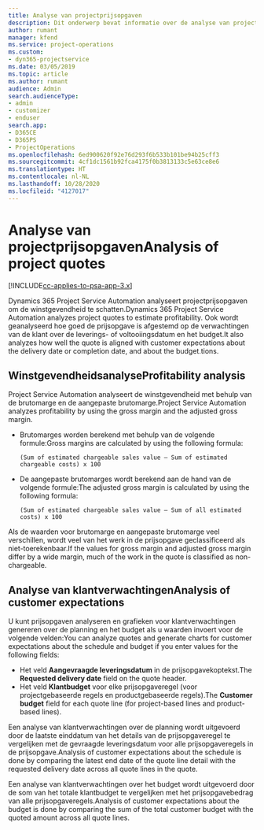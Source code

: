 ```yaml
---
title: Analyse van projectprijsopgaven
description: Dit onderwerp bevat informatie over de analyse van projectprijsopgaven.
author: rumant
manager: kfend
ms.service: project-operations
ms.custom:
- dyn365-projectservice
ms.date: 03/05/2019
ms.topic: article
ms.author: rumant
audience: Admin
search.audienceType:
- admin
- customizer
- enduser
search.app:
- D365CE
- D365PS
- ProjectOperations
ms.openlocfilehash: 6ed900620f92e76d293f6b533b101be94b25cff3
ms.sourcegitcommit: 4cf1dc1561b92fca4175f0b3813133c5e63ce8e6
ms.translationtype: HT
ms.contentlocale: nl-NL
ms.lasthandoff: 10/28/2020
ms.locfileid: "4127017"
---
```

# <a name="analysis-of-project-quotes"></a><span data-ttu-id="3b554-103">Analyse van projectprijsopgaven</span><span class="sxs-lookup"><span data-stu-id="3b554-103">Analysis of project quotes</span></span>

[!INCLUDE[cc-applies-to-psa-app-3.x](../includes/cc-applies-to-psa-app-3x.md)]

<span data-ttu-id="3b554-104">Dynamics 365 Project Service Automation analyseert projectprijsopgaven om de winstgevendheid te schatten.</span><span class="sxs-lookup"><span data-stu-id="3b554-104">Dynamics 365 Project Service Automation analyzes project quotes to estimate profitability.</span></span> <span data-ttu-id="3b554-105">Ook wordt geanalyseerd hoe goed de prijsopgave is afgestemd op de verwachtingen van de klant over de leverings- of voltooiingsdatum en het budget.</span><span class="sxs-lookup"><span data-stu-id="3b554-105">It also analyzes how well the quote is aligned with customer expectations about the delivery date or completion date, and about the budget.tions.</span></span>

## <a name="profitability-analysis"></a><span data-ttu-id="3b554-106">Winstgevendheidsanalyse</span><span class="sxs-lookup"><span data-stu-id="3b554-106">Profitability analysis</span></span>

<span data-ttu-id="3b554-107">Project Service Automation analyseert de winstgevendheid met behulp van de brutomarge en de aangepaste brutomarge.</span><span class="sxs-lookup"><span data-stu-id="3b554-107">Project Service Automation analyzes profitability by using the gross margin and the adjusted gross margin.</span></span>

- <span data-ttu-id="3b554-108">Brutomarges worden berekend met behulp van de volgende formule:</span><span class="sxs-lookup"><span data-stu-id="3b554-108">Gross margins are calculated by using the following formula:</span></span>

  `
    (Sum of estimated chargeable sales value – Sum of estimated chargeable costs) x 100
  `
- <span data-ttu-id="3b554-109">De aangepaste brutomarges wordt berekend aan de hand van de volgende formule:</span><span class="sxs-lookup"><span data-stu-id="3b554-109">The adjusted gross margin is calculated by using the following formula:</span></span>

  `
    (Sum of estimated chargeable sales value – Sum of all estimated costs) x 100
  `

<span data-ttu-id="3b554-110">Als de waarden voor brutomarge en aangepaste brutomarge veel verschillen, wordt veel van het werk in de prijsopgave geclassificeerd als niet-toerekenbaar.</span><span class="sxs-lookup"><span data-stu-id="3b554-110">If the values for gross margin and adjusted gross margin differ by a wide margin, much of the work in the quote is classified as non-chargeable.</span></span>

## <a name="analysis-of-customer-expectations"></a><span data-ttu-id="3b554-111">Analyse van klantverwachtingen</span><span class="sxs-lookup"><span data-stu-id="3b554-111">Analysis of customer expectations</span></span>

<span data-ttu-id="3b554-112">U kunt prijsopgaven analyseren en grafieken voor klantverwachtingen genereren over de planning en het budget als u waarden invoert voor de volgende velden:</span><span class="sxs-lookup"><span data-stu-id="3b554-112">You can analyze quotes and generate charts for customer expectations about the schedule and budget if you enter values for the following fields:</span></span>

- <span data-ttu-id="3b554-113">Het veld **Aangevraagde leveringsdatum** in de prijsopgavekoptekst.</span><span class="sxs-lookup"><span data-stu-id="3b554-113">The **Requested delivery date** field on the quote header.</span></span>
- <span data-ttu-id="3b554-114">Het veld **Klantbudget** voor elke prijsopgaveregel (voor projectgebaseerde regels en productgebaseerde regels).</span><span class="sxs-lookup"><span data-stu-id="3b554-114">The **Customer budget** field for each quote line (for project-based lines and product-based lines).</span></span>

<span data-ttu-id="3b554-115">Een analyse van klantverwachtingen over de planning wordt uitgevoerd door de laatste einddatum van het details van de prijsopgaveregel te vergelijken met de gevraagde leveringsdatum voor alle prijsopgaveregels in de prijsopgave.</span><span class="sxs-lookup"><span data-stu-id="3b554-115">Analysis of customer expectations about the schedule is done by comparing the latest end date of the quote line detail with the requested delivery date across all quote lines in the quote.</span></span>

<span data-ttu-id="3b554-116">Een analyse van klantverwachtingen over het budget wordt uitgevoerd door de som van het totale klantbudget te vergelijken met het prijsopgavebedrag van alle prijsopgaveregels.</span><span class="sxs-lookup"><span data-stu-id="3b554-116">Analysis of customer expectations about the budget is done by comparing the sum of the total customer budget with the quoted amount across all quote lines.</span></span>
